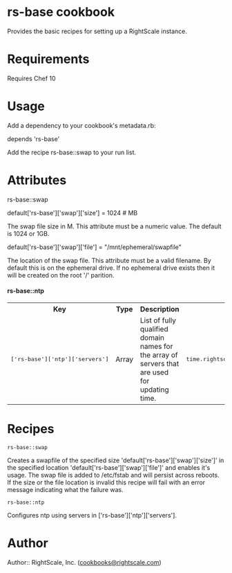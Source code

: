 # rs-base cookbook

Provides the basic recipes for setting up a RightScale instance.

# Requirements

Requires Chef 10

# Usage

Add a dependency to your cookbook's metadata.rb:

depends 'rs-base'

Add the recipe rs-base::swap to your run list.

# Attributes

rs-base::swap

default['rs-base']['swap']['size'] = 1024 # MB

The swap file size in M.  This attribute must be a numeric value.  The default is
1024 or 1GB.

default['rs-base']['swap']['file'] = "/mnt/ephemeral/swapfile"

The location of the swap file.  This attribute must be a valid filename. By default
this is on the ephemeral drive.  If no ephemeral drive exists then it will be created
on the root '/' parition.

#### rs-base::ntp
<table>
  <tr>
    <th>Key</th>
    <th>Type</th>
    <th>Description</th>
    <th>Default</th>
  </tr>
  <tr>
    <td nowrap><tt>['rs-base']['ntp']['servers']</tt></td>
    <td>Array</td>
    <td>List of fully qualified domain names for the array of servers that are used for updating time.</td>
    <td nowrap><tt>time.rightscale.com, ec2-us-east.time.rightscale.com, ec2-us-west.time.rightscale.com</tt></td>
  </tr>
</table>


# Recipes

`rs-base::swap`

Creates a swapfile of the specified size 'default['rs-base']['swap']['size']' in the
specified location 'default['rs-base']['swap']['file']' and enables it's usage.
The swap file is added to /etc/fstab and will persist across reboots.  If the size or the
file location is invalid this recipe will fail with an error message indicating what the
failure was.

`rs-base::ntp`

Configures ntp using servers in ['rs-base']['ntp']['servers'].

# Author

Author:: RightScale, Inc. (<cookbooks@rightscale.com>)
